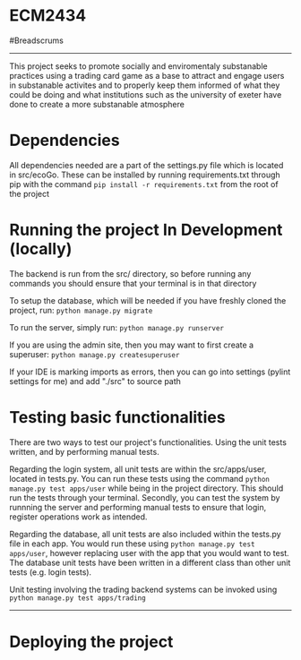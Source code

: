 # ECM2434
#Breadscrums

---

This project seeks to promote socially and enviromentaly substanable practices using a trading card game as a base to attract and engage users in substanable activites and to properly keep them informed of what they could be doing and what institutions such as the university of exeter have done to create a more substanable atmosphere 

# Dependencies
All dependencies needed are a part of the settings.py file which is located in src/ecoGo. These can be installed by running requirements.txt through pip with the command `pip install -r requirements.txt` from the root of the project

# Running the project In Development (locally)
The backend is run from the src/ directory, so before running any commands you should ensure that your terminal is in that directory

To setup the database, which will be needed if you have freshly cloned the project, run:
`python manage.py migrate`

To run the server, simply run:
`python manage.py runserver`

If you are using the admin site, then you may want to first create a superuser:
`python manage.py createsuperuser`

If your IDE is marking imports as errors, then you can go into settings (pylint settings for me) and add "./src" to source path

# Testing basic functionalities
There are two ways to test our project's functionalities. Using the unit tests written, and by performing manual tests.

Regarding the login system, all unit tests are within the src/apps/user, located in tests.py. You can run these tests using the command `python manage.py test apps/user` while being in the project directory. This should run the tests through your terminal. Secondly, you can test the system by runnning the server and performing manual tests to ensure that login, register operations work as intended. 

Regarding the database, all unit tests are also included within the tests.py file in each app. You would run these using `python manage.py test apps/user`, however replacing user with the app that you would want to test. The database unit tests have been written in a different class than other unit tests (e.g. login tests). 

Unit testing involving the trading backend systems can be invoked using `python manage.py test apps/trading`

---

# Deploying the project